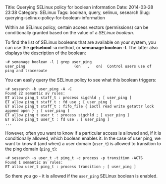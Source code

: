 Title: Querying SELinux policy for boolean information
Date: 2014-03-28 23:38
Category: SELinux
Tags: boolean, query, selinux, sesearch
Slug: querying-selinux-policy-for-boolean-information

Within an SELinux policy, certain access vectors (permissions) can be
conditionally granted based on the value of a *SELinux boolean*.

To find the list of SELinux booleans that are available on your system,
you can use the **getsebool -a** method, or **semanage boolean -l**. The
latter also displays the description of the boolean:

    ~# semanage boolean -l | grep user_ping
    user_ping                      (on   ,   on)  Control users use of ping and traceroute

You can easily query the SELinux policy to see what this boolean
triggers:

    ~# sesearch -b user_ping -A -C
    Found 22 semantic av rules:
    ET allow ping_t staff_t : process sigchld ; [ user_ping ]
    ET allow ping_t staff_t : fd use ; [ user_ping ]
    ET allow ping_t staff_t : fifo_file { ioctl read write getattr lock append open } ; [ user_ping ]
    ET allow ping_t user_t : process sigchld ; [ user_ping ]
    ET allow ping_t user_t : fd use ; [ user_ping ]
    ...

However, often you want to know if a particular access is allowed and,
if it is conditionally allowed, which boolean enables it. In the case of
user ping, we want to know if (and when) a user domain (`user_t`) is
allowed to transition to the ping domain (`ping_t`):

    ~# sesearch -s user_t -t ping_t -c process -p transition -ACTS
    Found 1 semantic av rules:
    ET allow user_t ping_t : process transition ; [ user_ping ]

So there you go - it is allowed if the `user_ping` SELinux boolean is
enabled.
